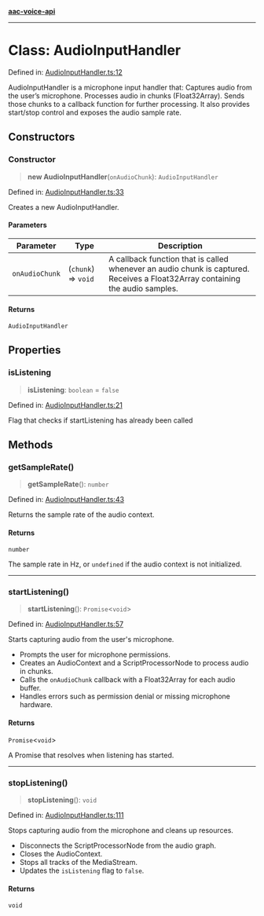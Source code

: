 [**aac-voice-api**](../../api-specification.md)

***

# Class: AudioInputHandler

Defined in: [AudioInputHandler.ts:12](https://github.com/Capstone-Projects-2025-Fall/project-001-aac-api/blob/681b1bef6f4d46f8f7614169d87f151ce783205a/src/AudioInputHandler.ts#L12)

AudioInputHandler is a microphone input handler that:
Captures audio from the user’s microphone.
Processes audio in chunks (Float32Array).
Sends those chunks to a callback function for further processing.
It also provides start/stop control and exposes the audio sample rate.

## Constructors

### Constructor

> **new AudioInputHandler**(`onAudioChunk`): `AudioInputHandler`

Defined in: [AudioInputHandler.ts:33](https://github.com/Capstone-Projects-2025-Fall/project-001-aac-api/blob/681b1bef6f4d46f8f7614169d87f151ce783205a/src/AudioInputHandler.ts#L33)

Creates a new AudioInputHandler.

#### Parameters

| Parameter | Type | Description |
| ------ | ------ | ------ |
| `onAudioChunk` | (`chunk`) => `void` | A callback function that is called whenever an audio chunk is captured. Receives a Float32Array containing the audio samples. |

#### Returns

`AudioInputHandler`

## Properties

### isListening

> **isListening**: `boolean` = `false`

Defined in: [AudioInputHandler.ts:21](https://github.com/Capstone-Projects-2025-Fall/project-001-aac-api/blob/681b1bef6f4d46f8f7614169d87f151ce783205a/src/AudioInputHandler.ts#L21)

Flag that checks if startListening has already been called

## Methods

### getSampleRate()

> **getSampleRate**(): `number`

Defined in: [AudioInputHandler.ts:43](https://github.com/Capstone-Projects-2025-Fall/project-001-aac-api/blob/681b1bef6f4d46f8f7614169d87f151ce783205a/src/AudioInputHandler.ts#L43)

Returns the sample rate of the audio context.

#### Returns

`number`

The sample rate in Hz, or `undefined` if the audio context is not initialized.

***

### startListening()

> **startListening**(): `Promise`\<`void`\>

Defined in: [AudioInputHandler.ts:57](https://github.com/Capstone-Projects-2025-Fall/project-001-aac-api/blob/681b1bef6f4d46f8f7614169d87f151ce783205a/src/AudioInputHandler.ts#L57)

Starts capturing audio from the user's microphone.

- Prompts the user for microphone permissions.
- Creates an AudioContext and a ScriptProcessorNode to process audio in chunks.
- Calls the `onAudioChunk` callback with a Float32Array for each audio buffer.
- Handles errors such as permission denial or missing microphone hardware.

#### Returns

`Promise`\<`void`\>

A Promise that resolves when listening has started.

***

### stopListening()

> **stopListening**(): `void`

Defined in: [AudioInputHandler.ts:111](https://github.com/Capstone-Projects-2025-Fall/project-001-aac-api/blob/681b1bef6f4d46f8f7614169d87f151ce783205a/src/AudioInputHandler.ts#L111)

Stops capturing audio from the microphone and cleans up resources.

- Disconnects the ScriptProcessorNode from the audio graph.
- Closes the AudioContext.
- Stops all tracks of the MediaStream.
- Updates the `isListening` flag to `false`.

#### Returns

`void`
